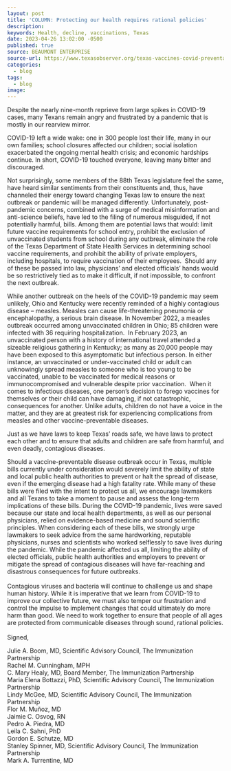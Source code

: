```yaml
---
layout: post
title: 'COLUMN: Protecting our health requires rational policies'
description:
keywords: Health, decline, vaccinations, Texas
date: 2023-04-26 13:02:00 -0500
published: true
source: BEAUMONT ENTERPRISE
source-url: https://www.texasobserver.org/texas-vaccines-covid-preventable-diseases/
categories:
  - blog
tags:
  - blog
image:
---
```

Despite the nearly nine-month reprieve from large spikes in COVID-19 cases, many Texans remain angry and frustrated by a pandemic that is mostly in our rearview mirror.&nbsp;

COVID-19 left a wide wake: one in 300 people lost their life, many in our own families; school closures affected our children; social isolation exacerbated the ongoing mental health crisis; and economic hardships continue. In short, COVID-19 touched everyone, leaving many bitter and discouraged.

<div><p>Not surprisingly, some members of the 88th Texas legislature feel the same, have heard similar sentiments from their constituents and, thus, have channeled their energy toward changing Texas law to ensure the next outbreak or pandemic will be managed differently. Unfortunately, post-pandemic concerns, combined with a surge of medical misinformation and anti-science beliefs, have led to the filing of numerous misguided, if not potentially harmful, bills. Among them are potential laws that would: limit future vaccine requirements for school entry, prohibit the exclusion of unvaccinated students from school during any outbreak, eliminate the role of the Texas Department of State Health Services in determining school vaccine requirements, and prohibit the ability of private employers, including hospitals, to require vaccination of their employees.&nbsp; Should any of these be passed into law, physicians’ and elected officials’ hands would be so restrictively tied as to make it difficult, if not impossible, to confront the next outbreak.</p><p>While another outbreak on the heels of the COVID-19 pandemic may seem unlikely, Ohio and Kentucky were recently reminded of a highly contagious disease – measles. Measles can cause life-threatening pneumonia or encephalopathy, a serious brain disease. In November 2022, a measles outbreak occurred among unvaccinated children in Ohio; 85 children were infected with 36 requiring hospitalization.&nbsp; In February 2023, an unvaccinated person with a history of international travel attended a sizeable religious gathering in Kentucky; as many as 20,000 people may have been exposed to this asymptomatic but infectious person. In either instance, an unvaccinated or under-vaccinated child or adult can unknowingly spread measles to someone who is too young to be vaccinated, unable to be vaccinated for medical reasons or immunocompromised and vulnerable despite prior vaccination. &nbsp;When it comes to infectious diseases, one person’s decision to forego vaccines for themselves or their child can have damaging, if not catastrophic, consequences for another. Unlike adults, children do not have a voice in the matter, and they are at greatest risk for experiencing complications from measles and other vaccine-preventable diseases.</p><p>Just as we have laws to keep Texas’ roads safe, we have laws to protect each other and to ensure that adults and children are safe from harmful, and even deadly, contagious diseases.</p><p>Should a vaccine-preventable disease outbreak occur in Texas, multiple bills currently under consideration would severely limit the ability of state and local public health authorities to prevent or halt the spread of disease, even if the emerging disease had a high fatality rate. While many of these bills were filed with the intent to protect us all, we encourage lawmakers and all Texans to take a moment to pause and assess the long-term implications of these bills. During the COVID-19 pandemic, lives were saved because our state and local health departments, as well as our personal physicians, relied on evidence-based medicine and sound scientific principles. When considering each of these bills, we strongly urge lawmakers to seek advice from the same hardworking, reputable physicians, nurses and scientists who worked selflessly to save lives during the pandemic. While the pandemic affected us all, limiting the ability of elected officials, public health authorities and employers to prevent or mitigate the spread of contagious diseases will have far-reaching and disastrous consequences for future outbreaks.<br /><br />Contagious viruses and bacteria will continue to challenge us and shape human history. While it is imperative that we learn from COVID-19 to improve our collective future, we must also temper our frustration and control the impulse to implement changes that could ultimately do more harm than good. We need to work together to ensure that people of all ages are protected from communicable diseases through sound, rational policies.<br /><br />Signed,</p><p>Julie A. Boom, MD, Scientific Advisory Council, The Immunization Partnership<br />Rachel M. Cunningham, MPH<br />C. Mary Healy, MD, Board Member, The Immunization Partnership<br />Maria Elena Bottazzi, PhD, Scientific Advisory Council, The Immunization Partnership<br />Lindy McGee, MD, Scientific Advisory Council, The Immunization Partnership<br />Flor M. Muñoz, MD<br />Jaimie C. Osvog, RN<br />Pedro A. Piedra, MD<br />Leila C. Sahni, PhD<br />Gordon E. Schutze, MD&nbsp;<br />Stanley Spinner, MD, Scientific Advisory Council, The Immunization Partnership<br />Mark A. Turrentine, MD&nbsp;</p></div>